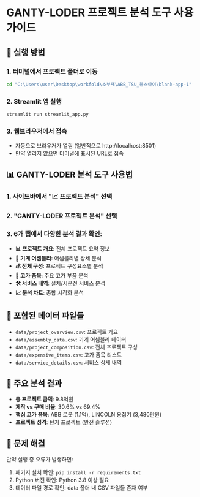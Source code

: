 # GANTY-LODER 프로젝트 분석 도구 사용 가이드

## 🚀 실행 방법

### 1. 터미널에서 프로젝트 폴더로 이동
```bash
cd "C:\Users\user\Desktop\workfold\소부재\ABB_TSU_블스아이\blank-app-1"
```

### 2. Streamlit 앱 실행
```bash
streamlit run streamlit_app.py
```

### 3. 웹브라우저에서 접속
- 자동으로 브라우저가 열림 (일반적으로 http://localhost:8501)
- 만약 열리지 않으면 터미널에 표시된 URL로 접속

## 📊 GANTY-LODER 분석 도구 사용법

### 1. 사이드바에서 "📈 프로젝트 분석" 선택
### 2. "GANTY-LODER 프로젝트 분석" 선택
### 3. 6개 탭에서 다양한 분석 결과 확인:
   - **📊 프로젝트 개요**: 전체 프로젝트 요약 정보
   - **🔧 기계 어셈블리**: 어셈블리별 상세 분석
   - **💰 전체 구성**: 프로젝트 구성요소별 분석
   - **💎 고가 품목**: 주요 고가 부품 분석
   - **🛠️ 서비스 내역**: 설치/시운전 서비스 분석
   - **📈 분석 차트**: 종합 시각화 분석

## 📁 포함된 데이터 파일들
- `data/project_overview.csv`: 프로젝트 개요
- `data/assembly_data.csv`: 기계 어셈블리 데이터
- `data/project_composition.csv`: 전체 프로젝트 구성
- `data/expensive_items.csv`: 고가 품목 리스트
- `data/service_details.csv`: 서비스 상세 내역

## 🎯 주요 분석 결과
- **총 프로젝트 금액**: 9.8억원
- **제작 vs 구매 비율**: 30.6% vs 69.4%
- **핵심 고가 품목**: ABB 로봇 (1.1억), LINCOLN 용접기 (3,480만원)
- **프로젝트 성격**: 턴키 프로젝트 (완전 솔루션)

## 🔧 문제 해결
만약 실행 중 오류가 발생하면:
1. 패키지 설치 확인: `pip install -r requirements.txt`
2. Python 버전 확인: Python 3.8 이상 필요
3. 데이터 파일 경로 확인: data 폴더 내 CSV 파일들 존재 여부
